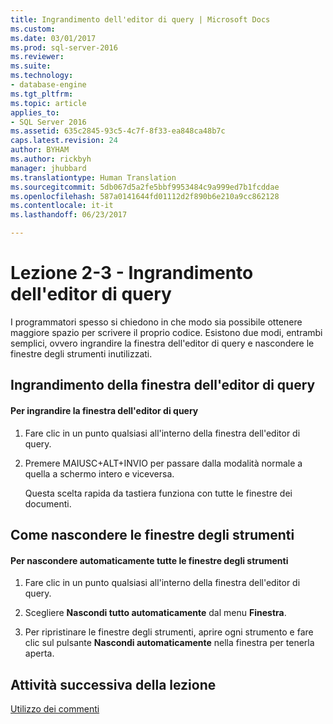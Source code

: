 ```yaml
---
title: Ingrandimento dell'editor di query | Microsoft Docs
ms.custom: 
ms.date: 03/01/2017
ms.prod: sql-server-2016
ms.reviewer: 
ms.suite: 
ms.technology:
- database-engine
ms.tgt_pltfrm: 
ms.topic: article
applies_to:
- SQL Server 2016
ms.assetid: 635c2845-93c5-4c7f-8f33-ea848ca48b7c
caps.latest.revision: 24
author: BYHAM
ms.author: rickbyh
manager: jhubbard
ms.translationtype: Human Translation
ms.sourcegitcommit: 5db067d5a2fe5bbf9953484c9a999ed7b1fcddae
ms.openlocfilehash: 587a0141644fd01112d2f890b6e210a9cc862128
ms.contentlocale: it-it
ms.lasthandoff: 06/23/2017

---
```

# <a name="lesson-2-3---maximizing-query-editor"></a>Lezione 2-3 - Ingrandimento dell'editor di query
I programmatori spesso si chiedono in che modo sia possibile ottenere maggiore spazio per scrivere il proprio codice. Esistono due modi, entrambi semplici, ovvero ingrandire la finestra dell'editor di query e nascondere le finestre degli strumenti inutilizzati.  
  
## <a name="maximizing-the-query-editor-window"></a>Ingrandimento della finestra dell'editor di query  
  
#### <a name="to-maximize-the-query-editor-window"></a>Per ingrandire la finestra dell'editor di query  
  
1.  Fare clic in un punto qualsiasi all'interno della finestra dell'editor di query.  
  
2.  Premere MAIUSC+ALT+INVIO per passare dalla modalità normale a quella a schermo intero e viceversa.  
  
    Questa scelta rapida da tastiera funziona con tutte le finestre dei documenti.  
  
## <a name="hiding-tool-windows"></a>Come nascondere le finestre degli strumenti  
  
#### <a name="to-automatically-hide-all-tool-windows"></a>Per nascondere automaticamente tutte le finestre degli strumenti  
  
1.  Fare clic in un punto qualsiasi all'interno della finestra dell'editor di query.  
  
2.  Scegliere **Nascondi tutto automaticamente** dal menu **Finestra**.  
  
3.  Per ripristinare le finestre degli strumenti, aprire ogni strumento e fare clic sul pulsante **Nascondi automaticamente** nella finestra per tenerla aperta.  
  
## <a name="next-task-in-lesson"></a>Attività successiva della lezione  
[Utilizzo dei commenti](../../tools/sql-server-management-studio/lesson-2-4-using-comments.md)  
  
  
  


